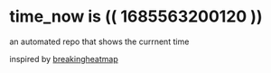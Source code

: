 # time_now is (( 1685563200120 ))

an automated repo that shows the currnent time

inspired by [breakingheatmap](https://github.com/breakingheatmap/breakingheatmap)